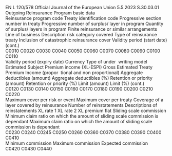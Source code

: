 EN  L 120/578 Official Journal of the European Union 5.5.2023
 S.30.03.01  
Outgoing Reinsurance Program basic data  
Reinsurance 
program 
code  Treaty 
identification 
code  Progressive 
section number 
in treaty  Progressive 
number of 
surplus/ layer in 
program  Quantity of 
surplus/ layers in 
program  Finite reinsurance 
or similar 
arrangements  Line of 
business  Description risk 
category covered  Type of 
reinsurance 
treaty  Inclusion of 
catastrophic 
reinsurance 
cover  Validity 
period (start 
date)  (cont.)  
C0010  C0020  C0030  C0040  C0050  C0060  C0070  C0080  C0090  C0100  C0110  
Validity 
period 
(expiry date)  Currency  Type of under ­
writing model  Estimated Subject 
Premium income 
(XL-ESPI)  Gross Estimated 
Treaty Premium 
Income (propor ­
tional and non 
proportional)  Aggregate 
deductibles 
(amount)  Aggregate 
deductibles 
(%)  Retention or 
priority (amount)  Retention or 
priority (%)  Limit 
(amount)  Limit (%)  (cont.)  
C0120  C0130  C0140  C0150  C0160  C0170  C0180  C0190  C0200  C0210  C0220  
Maximum 
cover per 
risk or event  Maximum 
cover per 
treaty  Coverage of a 
layer covered by 
reinsurance  Number of 
reinstatements  Descriptions of 
reinstatements  XL rate 1  XL rate 2  XL premium flat  Sliding scale 
commission  Minimum 
claim ratio 
on which 
the amount 
of sliding 
scale 
commission 
is dependant  Maximum 
claim ratio 
on which 
the amount 
of sliding 
scale 
commission 
is dependant  
C0230  C0240  C0245  C0250  C0260  C0360  C0370  C0380  C0390  C0400  C0410  
Minimum 
commission  Maximum 
commission  Expected 
commission  
C0420  C0430  C0440